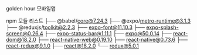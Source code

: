 golden hour 모바일앱

npm 모듈 리스트
├── @babel/core@7.24.3
├── @expo/metro-runtime@3.1.3
├── @reduxjs/toolkit@2.2.3
├── expo-font@11.10.3
├── expo-splash-screen@0.26.4
├── expo-status-bar@1.11.1
├── expo@50.0.14
├── react-dom@18.2.0
├── react-native-web@0.19.10
├── react-native@0.73.6
├── react-redux@9.1.0
├── react@18.2.0
└── redux@5.0.1
